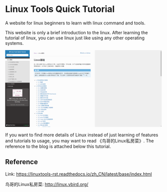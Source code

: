 # Linux Tools Quick Tutorial

A website for linux beginners to learn with linux command and tools.

This website is only a brief introduction to the linux. After learning the tutorial of linux, you can use linux just like using any other operating systems.

![index](../../assets/linux1.png)

If you want to find more details of Linux instead of just learning of features and tutorials to usage, you may want to read 《鸟哥的Linux私房菜》. The reference to the blog is attached below this tutorial.

## Reference

Link: https://linuxtools-rst.readthedocs.io/zh_CN/latest/base/index.html

鸟哥的Linux私房菜: http://linux.vbird.org/
